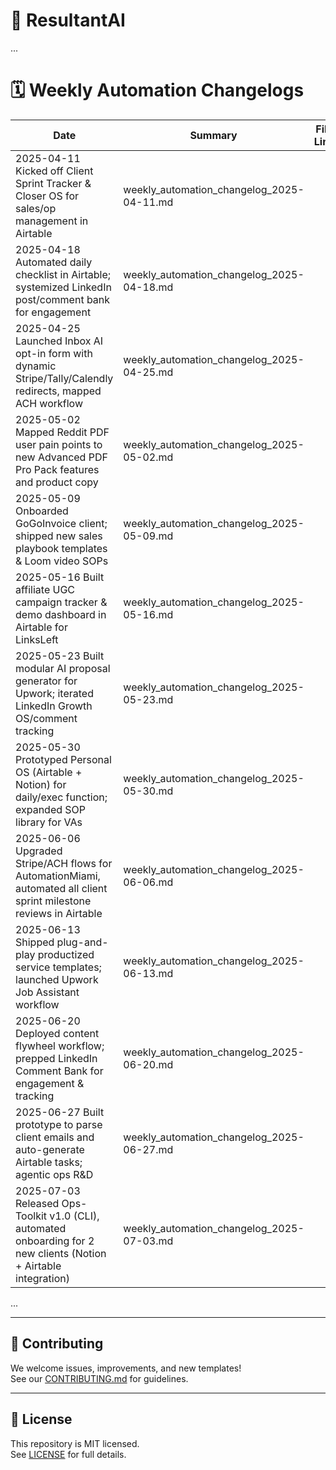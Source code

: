 # 🚀 ResultantAI

...

# 🗓️ Weekly Automation Changelogs

| Date       | Summary                                                                                 | File Link                                        |
|------------|----------------------------------------------------------------------------------------|--------------------------------------------------|
| 2025-04-11	Kicked off Client Sprint Tracker & Closer OS for sales/op management in Airtable	| weekly_automation_changelog_2025-04-11.md
| 2025-04-18	Automated daily checklist in Airtable; systemized LinkedIn post/comment bank for engagement	| weekly_automation_changelog_2025-04-18.md
| 2025-04-25	Launched Inbox AI opt-in form with dynamic Stripe/Tally/Calendly redirects, mapped ACH workflow	| weekly_automation_changelog_2025-04-25.md
| 2025-05-02	Mapped Reddit PDF user pain points to new Advanced PDF Pro Pack features and product copy	| weekly_automation_changelog_2025-05-02.md
| 2025-05-09	Onboarded GoGoInvoice client; shipped new sales playbook templates & Loom video SOPs	| weekly_automation_changelog_2025-05-09.md
| 2025-05-16	Built affiliate UGC campaign tracker & demo dashboard in Airtable for LinksLeft	| weekly_automation_changelog_2025-05-16.md
| 2025-05-23	Built modular AI proposal generator for Upwork; iterated LinkedIn Growth OS/comment tracking	| weekly_automation_changelog_2025-05-23.md
| 2025-05-30	Prototyped Personal OS (Airtable + Notion) for daily/exec function; expanded SOP library for VAs	| weekly_automation_changelog_2025-05-30.md
| 2025-06-06	Upgraded Stripe/ACH flows for AutomationMiami, automated all client sprint milestone reviews in Airtable	| weekly_automation_changelog_2025-06-06.md
| 2025-06-13	Shipped plug-and-play productized service templates; launched Upwork Job Assistant workflow	| weekly_automation_changelog_2025-06-13.md
| 2025-06-20	Deployed content flywheel workflow; prepped LinkedIn Comment Bank for engagement & tracking	| weekly_automation_changelog_2025-06-20.md
| 2025-06-27	Built prototype to parse client emails and auto-generate Airtable tasks; agentic ops R&D	| weekly_automation_changelog_2025-06-27.md
| 2025-07-03	Released Ops-Toolkit v1.0 (CLI), automated onboarding for 2 new clients (Notion + Airtable integration)	| weekly_automation_changelog_2025-07-03.md


...

---

## 🤝 Contributing

We welcome issues, improvements, and new templates!  
See our [CONTRIBUTING.md](./CONTRIBUTING.md) for guidelines.

---

## 📄 License

This repository is MIT licensed.  
See [LICENSE](./LICENSE) for full details.
